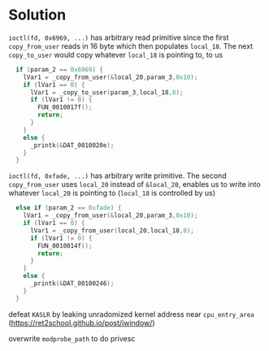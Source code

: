 # Solution

`ioctl(fd, 0x6969, ...)` has arbitrary read primitive since the first
`copy_from_user` reads in 16 byte which then populates `local_18`. The next
`copy_to_user` would copy whatever `local_18` is pointing to, to us

```c
  if (param_2 == 0x6969) {
    lVar1 = _copy_from_user(&local_20,param_3,0x10);
    if (lVar1 == 0) {
      lVar1 = _copy_to_user(param_3,local_18,8);
      if (lVar1 != 0) {
        FUN_0010017f();
        return;
      }
    }
    else {
      _printk(&DAT_0010020e);
    }
  }
```

`ioctl(fd, 0xfade, ...)` has arbitrary write primitive. The second `copy_from_user`
uses `local_20` instead of `&local_20`, enables us to write into whatever
`local_20` is pointing to (`local_18` is controlled by us)

```c
  else if (param_2 == 0xfade) {
    lVar1 = _copy_from_user(&local_20,param_3,0x10);
    if (lVar1 == 0) {
      lVar1 = _copy_from_user(local_20,local_18,8);
      if (lVar1 != 0) {
        FUN_0010014f();
        return;
      }
    }
    else {
      _printk(&DAT_00100246);
    }
  }
```

defeat `KASLR` by leaking unradomized kernel address near `cpu_entry_area` (<https://ret2school.github.io/post/iwindow/>)

overwrite `modprobe_path` to do privesc
